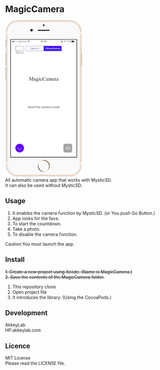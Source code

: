 # MagicCamera
![Alt text](sample.png)  
All automatic camera app that works with MysticSD.  
It can also be used without MysticSD.

## Usage
1. It enables the camera function by MysticSD. (or You push Go Button.)
2. App looks for the face.
3. To start the countdown.
4. Take a photo.
5. To disable the camera function.

Caution:You must launch the app.

## Install
~~1. Create a new project using Xcode. (Name is MagicCamera.)~~  
~~2. Save the contents of the MagicCamera folder.~~  
1. This repository clone  
2. Open project file  
3. It introduces the library. (Using the CocoaPods.)

## Development
AkkeyLab  
HP:akkeylab.com

## Licence
MIT License  
Please read the LICENSE file.